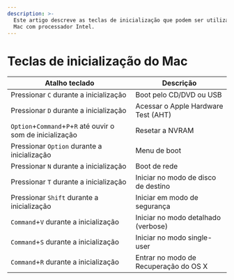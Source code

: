 ```yaml
---
description: >-
  Este artigo descreve as teclas de inicialização que podem ser utilizadas em um
  Mac com processador Intel.
---
```


# Teclas de inicialização do Mac

| Atalho teclado                                              | Descrição                             |
| ----------------------------------------------------------- | ------------------------------------- |
| Pressionar `C` durante a inicialização                      | Boot pelo CD/DVD ou USB               |
| Pressionar `D` durante a inicialização                      | Acessar o Apple Hardware Test (AHT)   |
| `Option`+`Command`+`P`+`R` até ouvir o som de inicialização | Resetar a NVRAM                       |
| Pressionar `Option` durante a inicialização                 | Menu de boot                          |
| Pressionar `N` durante a inicialização                      | Boot de rede                          |
| Pressionar `T` durante a inicialização                      | Iniciar no modo de disco de destino   |
| Pressionar `Shift` durante a inicialização                  | Iniciar em modo de segurança          |
| `Command`+`V` durante a inicialização                       | Iniciar no modo detalhado (verbose)   |
| `Command`+`S` durante a inicialização                       | Iniciar no modo single-user           |
| `Command`+`R` durante a inicialização                       | Entrar no modo de Recuperação do OS X |
